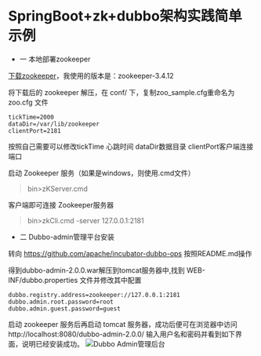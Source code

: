 # SpringBoot+zk+dubbo架构实践简单示例

* 一 本地部署zookeeper

[下载zookeeper](http://zookeeper.apache.org/)，我使用的版本是：zookeeper-3.4.12

将下载后的 zookeeper 解压，在 conf/ 下，复制zoo_sample.cfg重命名为 zoo.cfg 文件

```
tickTime=2000  
dataDir=/var/lib/zookeeper  
clientPort=2181  
```

按照自己需要可以修改tickTime 心跳时间 dataDir数据目录 clientPort客户端连接端口

启动 Zookeeper 服务（如果是windows，则使用.cmd文件）
> bin>zKServer.cmd

客户端即可连接 Zookeeper服务器
> bin>zkCli.cmd -server 127.0.0.1:2181

* 二 Dubbo-admin管理平台安装

转向 https://github.com/apache/incubator-dubbo-ops 按照README.md操作

得到dubbo-admin-2.0.0.war解压到tomcat服务器中,找到 WEB-INF/dubbo.properties 文件并修改其中配置
```
dubbo.registry.address=zookeeper://127.0.0.1:2181
dubbo.admin.root.password=root
dubbo.admin.guest.password=guest
```
启动 zookeeper 服务后再启动 tomcat 服务器，成功后便可在浏览器中访问http://localhost:8080/dubbo-admin-2.0.0/ 输入用户名和密码并看到如下界面，说明已经安装成功。
![Dubbo Admin管理后台]( http://bmob-cdn-10519.b0.upaiyun.com/2018/06/07/e611aa1e40dbc7cf8010c35201a81998.png)
